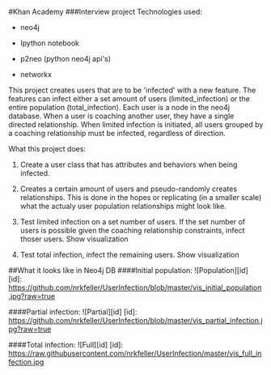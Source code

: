 #Khan Academy
###Interview project
Technologies used: 

* neo4j

* Ipython notebook

* p2neo (python neo4j api's)

* networkx

This project creates users that are to be 'infected' with a new feature. The features can infect either a set amount of users (limited_infection) or the entire population (total_infection).
Each user is a node in the neo4j database. When a user is coaching another user, they have a single directed relationship.
When limited infection is initiated, all users grouped by a coaching relationship must be infected, regardless of direction.

What this project does:

1. Create a user class that has attributes and behaviors when being infected.

2. Creates a certain amount of users and pseudo-randomly creates relationships. This is done in the hopes or replicating (in a smaller scale) what the actualy user population relationships might look like.

3. Test limited infection on a set number of users. If the set number of users is possible given the coaching relationship constraints, infect thoser users. Show visualization

4. Test total infection, infect the remaining users. Show visualization

##What it looks like in Neo4j DB
####Initial population:
![Population][id]
[id]: https://github.com/nrkfeller/UserInfection/blob/master/vis_initial_population.jpg?raw=true

####Partial infection:
![Partial][id]
[id]: https://github.com/nrkfeller/UserInfection/blob/master/vis_partial_infection.jpg?raw=true

####Total infection:
![Full][id]
[id]: https://raw.githubusercontent.com/nrkfeller/UserInfection/master/vis_full_infection.jpg